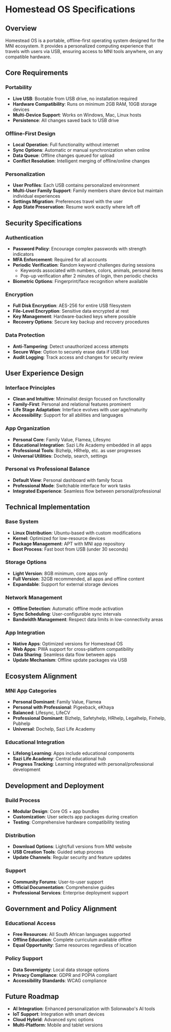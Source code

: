 # Homestead OS Specifications

## Overview
Homestead OS is a portable, offline-first operating system designed for the MNI ecosystem. It provides a personalized computing experience that travels with users via USB, ensuring access to MNI tools anywhere, on any compatible hardware.

## Core Requirements

### Portability
- **Live USB**: Bootable from USB drive, no installation required
- **Hardware Compatibility**: Runs on minimum 2GB RAM, 10GB storage devices
- **Multi-Device Support**: Works on Windows, Mac, Linux hosts
- **Persistence**: All changes saved back to USB drive

### Offline-First Design
- **Local Operation**: Full functionality without internet
- **Sync Options**: Automatic or manual synchronization when online
- **Data Queue**: Offline changes queued for upload
- **Conflict Resolution**: Intelligent merging of offline/online changes

### Personalization
- **User Profiles**: Each USB contains personalized environment
- **Multi-User Family Support**: Family members share device but maintain individual experiences
- **Settings Migration**: Preferences travel with the user
- **App State Preservation**: Resume work exactly where left off

## Security Specifications

### Authentication
- **Password Policy**: Encourage complex passwords with strength indicators
- **MFA Enforcement**: Required for all accounts
- **Periodic Verification**: Random keyword challenges during sessions
  - Keywords associated with numbers, colors, animals, personal items
  - Pop-up verification after 2 minutes of login, then periodic checks
- **Biometric Options**: Fingerprint/face recognition where available

### Encryption
- **Full Disk Encryption**: AES-256 for entire USB filesystem
- **File-Level Encryption**: Sensitive data encrypted at rest
- **Key Management**: Hardware-backed keys where possible
- **Recovery Options**: Secure key backup and recovery procedures

### Data Protection
- **Anti-Tampering**: Detect unauthorized access attempts
- **Secure Wipe**: Option to securely erase data if USB lost
- **Audit Logging**: Track access and changes for security review

## User Experience Design

### Interface Principles
- **Clean and Intuitive**: Minimalist design focused on functionality
- **Family-First**: Personal and relational features prominent
- **Life Stage Adaptation**: Interface evolves with user age/maturity
- **Accessibility**: Support for all abilities and languages

### App Organization
- **Personal Core**: Family Value, Flamea, Lifesync
- **Educational Integration**: Sazi Life Academy embedded in all apps
- **Professional Tools**: Bizhelp, HRhelp, etc. as user progresses
- **Universal Utilities**: Dochelp, search, settings

### Personal vs Professional Balance
- **Default View**: Personal dashboard with family focus
- **Professional Mode**: Switchable interface for work tasks
- **Integrated Experience**: Seamless flow between personal/professional

## Technical Implementation

### Base System
- **Linux Distribution**: Ubuntu-based with custom modifications
- **Kernel**: Optimized for low-resource devices
- **Package Management**: APT with MNI app repository
- **Boot Process**: Fast boot from USB (under 30 seconds)

### Storage Options
- **Light Version**: 8GB minimum, core apps only
- **Full Version**: 32GB recommended, all apps and offline content
- **Expandable**: Support for external storage devices

### Network Management
- **Offline Detection**: Automatic offline mode activation
- **Sync Scheduling**: User-configurable sync intervals
- **Bandwidth Management**: Respect data limits in low-connectivity areas

### App Integration
- **Native Apps**: Optimized versions for Homestead OS
- **Web Apps**: PWA support for cross-platform compatibility
- **Data Sharing**: Seamless data flow between apps
- **Update Mechanism**: Offline update packages via USB

## Ecosystem Alignment

### MNI App Categories
- **Personal Dominant**: Family Value, Flamea
- **Personal with Professional**: Pigeeback, eKhaya
- **Balanced**: Lifesync, LifeCV
- **Professional Dominant**: Bizhelp, Safetyhelp, HRhelp, Legalhelp, Finhelp, Pubhelp
- **Universal**: Dochelp, Sazi Life Academy

### Educational Integration
- **Lifelong Learning**: Apps include educational components
- **Sazi Life Academy**: Central educational hub
- **Progress Tracking**: Learning integrated with personal/professional development

## Development and Deployment

### Build Process
- **Modular Design**: Core OS + app bundles
- **Customization**: User selects app packages during creation
- **Testing**: Comprehensive hardware compatibility testing

### Distribution
- **Download Options**: Light/full versions from MNI website
- **USB Creation Tools**: Guided setup process
- **Update Channels**: Regular security and feature updates

### Support
- **Community Forums**: User-to-user support
- **Official Documentation**: Comprehensive guides
- **Professional Services**: Enterprise deployment support

## Government and Policy Alignment

### Educational Access
- **Free Resources**: All South African languages supported
- **Offline Education**: Complete curriculum available offline
- **Equal Opportunity**: Same resources regardless of location

### Policy Support
- **Data Sovereignty**: Local data storage options
- **Privacy Compliance**: GDPR and POPIA compliant
- **Accessibility Standards**: WCAG compliance

## Future Roadmap
- **AI Integration**: Enhanced personalization with Solonwabo's AI tools
- **IoT Support**: Integration with smart devices
- **Cloud Hybrid**: Advanced sync options
- **Multi-Platform**: Mobile and tablet versions